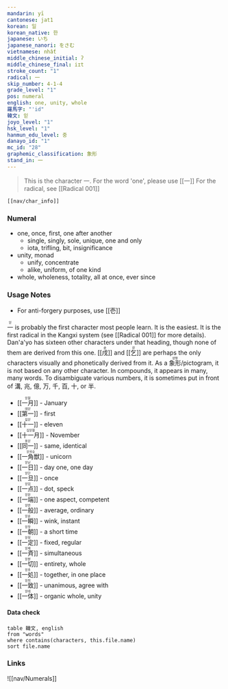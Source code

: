 ```yaml
---
mandarin: yī
cantonese: jat1
korean: 일
korean_native: 한
japanese: いち
japanese_nanori: をさむ
vietnamese: nhất
middle_chinese_initial: ʔ
middle_chinese_final: iɪt
stroke_count: "1"
radical: 一
skip_number: 4-1-4
grade_level: "1"
pos: numeral
english: one, unity, whole
羅馬字: "'id"
韓文: 읻
joyo_level: "1"
hsk_level: "1"
hanmun_edu_level: 중
danayo_id: "1"
mc_id: "28"
graphemic_classification: 象形
stand_in: 一
---
```

> This is the character 一.  For the word 'one', please use [[一]]
> For the radical, see [[Radical 001]]
```meta-bind-embed
[[nav/char_info]]
```
### Numeral 
- one, once, first, one after another
   - single, singly, sole, unique, one and only
   - iota, trifling, bit, insignificance
- unity, monad
   - unify, concentrate
   - alike, uniform, of one kind
- whole, wholeness, totality, all at once, ever since

### Usage Notes 
* For anti-forgery purposes, use [[壱]]

<ruby>一<rt>읻</rt></ruby> is probably the first character most people learn.  It is the easiest.  It is the first radical in the Kangxi system (see [[Radical 001]] for more details).  Dan'a'yo has sixteen other characters under that heading, though none of them are derived from this one.  <ruby>[[戌]]<rt>숟</rt></ruby> and <ruby>[[乞]]<rt>킫</rt></ruby> are perhaps the only characters visually and phonetically derived from it.  As a <ruby>象形<rt>샹헝</rt></ruby>/pictogram, it is not based on any other character.  In compounds, it appears in many, many words.  To disambiguate various numbers, it is sometimes put in front of 溝, 兆, 億, 万, 千, 百, 十, or 半.

* <ruby>[[一月]]<rt>읻웓</rt></ruby> - January
* <ruby>[[第一]]<rt>데읻</rt></ruby> - first
* <ruby>[[十一]]<rt>십읻</rt></ruby> - eleven
* <ruby>[[十一月]]<rt>십읻웓</rt></ruby> - November
* <ruby>[[同一]]<rt>동읻</rt></ruby> - same, identical
* <ruby>[[一角獣]]<rt>읻곡슈</rt></ruby> - unicorn
* <ruby>[[一日]]<rt>읻닏</rt></ruby> - day one, one day
* <ruby>[[一旦]]<rt>읻단</rt></ruby> - once
* <ruby>[[一点]]<rt>읻덤</rt></ruby> - dot, speck
* <ruby>[[一端]]<rt>읻돤</rt></ruby> - one aspect, competent
* <ruby>[[一般]]<rt>읻반</rt></ruby> - average, ordinary
* <ruby>[[一瞬]]<rt>읻슌</rt></ruby> - wink, instant
* <ruby>[[一朝]]<rt>읻잣</rt></ruby> - a short time
* <ruby>[[一定]]<rt>읻정</rt></ruby> - fixed, regular
* <ruby>[[一斉]]<rt>읻제</rt></ruby> - simultaneous
* <ruby>[[一切]]<rt>읻첟</rt></ruby> - entirety, whole
* <ruby>[[一処]]<rt>읻초</rt></ruby> - together, in one place
* <ruby>[[一致]]<rt>읻츼</rt></ruby> - unanimous, agree with
* <ruby>[[一体]]<rt>읻테</rt></ruby> - organic whole, unity
#### Data check
```dataview
table 韓文, english
from "words"
where contains(characters, this.file.name)
sort file.name
```
### Links
![[nav/Numerals]]

